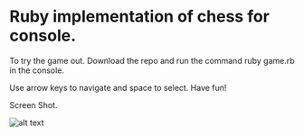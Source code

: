 # Ruby implementation of chess for console.

To try the game out. Download the repo and run the command ruby game.rb in the console.

Use arrow keys to navigate and space to select. 
Have fun!


Screen Shot.


![alt text][logo]


[logo]: http://res.cloudinary.com/dayd3nm4v/image/upload/v1446148277/Screen_Shot_2015-10-29_at_12.50.43_PM_p7hvbi.png
